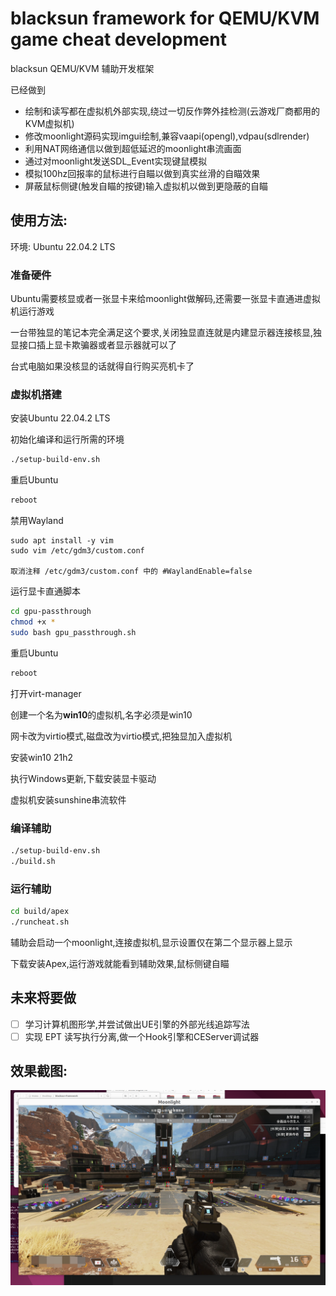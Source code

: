 # blacksun framework for QEMU/KVM game cheat development

blacksun QEMU/KVM 辅助开发框架

已经做到

- 绘制和读写都在虚拟机外部实现,绕过一切反作弊外挂检测(云游戏厂商都用的KVM虚拟机)
- 修改moonlight源码实现imgui绘制,兼容vaapi(opengl),vdpau(sdlrender)
- 利用NAT网络通信以做到超低延迟的moonlight串流画面
- 通过对moonlight发送SDL_Event实现键鼠模拟
- 模拟100hz回报率的鼠标进行自瞄以做到真实丝滑的自瞄效果
- 屏蔽鼠标侧键(触发自瞄的按键)输入虚拟机以做到更隐蔽的自瞄

## 使用方法:

环境: Ubuntu 22.04.2 LTS

### 准备硬件

Ubuntu需要核显或者一张显卡来给moonlight做解码,还需要一张显卡直通进虚拟机运行游戏

一台带独显的笔记本完全满足这个要求,关闭独显直连就是内建显示器连接核显,独显接口插上显卡欺骗器或者显示器就可以了

台式电脑如果没核显的话就得自行购买亮机卡了

### 虚拟机搭建

安装Ubuntu 22.04.2 LTS

初始化编译和运行所需的环境

```bash
./setup-build-env.sh
```

重启Ubuntu

```bash
reboot
```

禁用Wayland 

```
sudo apt install -y vim
sudo vim /etc/gdm3/custom.conf

取消注释 /etc/gdm3/custom.conf 中的 #WaylandEnable=false
```

运行显卡直通脚本

```bash
cd gpu-passthrough
chmod +x *
sudo bash gpu_passthrough.sh
```

重启Ubuntu

```bash
reboot
```

打开virt-manager

创建一个名为**win10**的虚拟机,名字必须是win10

网卡改为virtio模式,磁盘改为virtio模式,把独显加入虚拟机

安装win10 21h2

执行Windows更新,下载安装显卡驱动

虚拟机安装sunshine串流软件


### 编译辅助

```bash
./setup-build-env.sh
./build.sh
```

### 运行辅助

```bash
cd build/apex
./runcheat.sh
```

辅助会启动一个moonlight,连接虚拟机,显示设置仅在第二个显示器上显示

下载安装Apex,运行游戏就能看到辅助效果,鼠标侧键自瞄

## 未来将要做

- [ ]  学习计算机图形学,并尝试做出UE引擎的外部光线追踪写法
- [ ]  实现 EPT 读写执行分离,做一个Hook引擎和CEServer调试器

## 效果截图:

![1](./screenshots/1.PNG)

